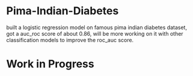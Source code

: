 # Pima-Indian-Diabetes

built a logistic regression model on famous pima indian diabetes dataset, got a auc_roc score of about 0.86, will be more working on it with other classification models to improve the roc_auc score. 

# Work in Progress
